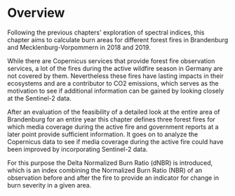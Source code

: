 # Overview

Following the previous chapters' exploration of spectral indices, this chapter aims to calculate burn areas for different forest fires in Brandenburg and Mecklenburg-Vorpommern in 2018 and 2019.

While there are Copernicus services that provide forest fire observation services, a lot of the fires during the active wildfire season in Germany are not covered by them.
Nevertheless these fires have lasting impacts in their ecosystems and are a contributor to CO2 emissions, which serves as the motivation to see if additional information can be gained by looking closely at the Sentinel-2 data.

After an evaluation of the feasibility of a detailed look at the entire area of Brandenburg for an entire year this chapter defines three forest fires for which media coverage during the active fire and government reports at a later point provide sufficient information.
It goes on to analyze the Copernicus data to see if media coverage during the active fire could have been improved by incorporating Sentinel-2 data.

For this purpose the Delta Normalized Burn Ratio (dNBR) is introduced, which is an index combining the Normalized Burn Ratio (NBR) of an observation before and after the fire to provide an indicator for change in burn severity in a given area.
